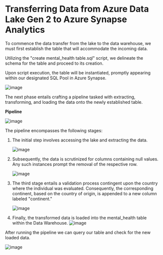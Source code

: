 # Transferring Data from Azure Data Lake Gen 2 to Azure Synapse Analytics

To commence the data transfer from the lake to the data warehouse, we must first establish the table that will accommodate the incoming data.

Utilizing the "create mental_health table.sql" script, we delineate the schema for the table and proceed to its creation.

Upon script execution, the table will be instantiated, promptly appearing within our designated SQL Pool in Azure Synapse.

![image](https://github.com/samsoberanis/mental_health_data_engineering_project/assets/130009380/e45dfecf-8ec7-44e3-a23c-c154ff10b228)

The next phase entails crafting a pipeline tasked with extracting, transforming, and loading the data onto the newly established table.

**Pipeline**

![image](https://github.com/samsoberanis/mental_health_data_engineering_project/assets/130009380/032227fc-f742-4ecb-9a4b-23701f87fcc3)

The pipeline encompasses the following stages:
1. The initial step involves accessing the lake and extracting the data.

   ![image](https://github.com/samsoberanis/mental_health_data_engineering_project/assets/130009380/668fc79b-b581-4da9-b78d-b8e2b5c2dc81)

   
2. Subsequently, the data is scrutinized for columns containing null values. Any such instances prompt the removal of the respective row.

   ![image](https://github.com/samsoberanis/mental_health_data_engineering_project/assets/130009380/0334a29f-2e50-4ae7-8c2a-083ee768eb6b)

   
3. The third stage entails a validation process contingent upon the country where the individual was evaluated. Consequently, the corresponding continent, based on the country of origin, is appended to a new column labeled "continent."

   ![image](https://github.com/samsoberanis/mental_health_data_engineering_project/assets/130009380/a5c7f8cd-246b-4a89-8100-138b4b7f5147)


4. Finally, the transformed data is loaded into the mental_health table within the Data Warehouse.
   ![image](https://github.com/samsoberanis/mental_health_data_engineering_project/assets/130009380/8b7dae57-76e3-48c5-a8c0-1b00aa7d9912)

After running the pipeline we can query our table and check for the new loaded data.

![image](https://github.com/samsoberanis/mental_health_data_engineering_project/assets/130009380/18f1c21b-9afb-42da-aa64-8f1d3af6d9ff)
